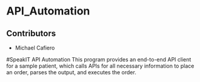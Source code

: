 # API_Automation


## Contributors

* Michael Cafiero



#SpeakIT API Automation
This program provides an end-to-end API client for a sample patient, which calls APIs for all necessary information to place an order, parses the output, and executes the order. 

